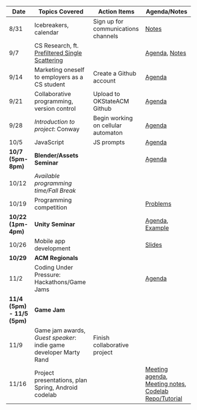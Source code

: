 | Date 	| Topics Covered	 														| Action Items												| Agenda/Notes                        |
|-------|---------------------------------------------|-------------------------------------|-------------------------------------|
| 8/31	| Icebreakers, calendar												| Sign up for communications channels	| [Notes](https://github.com/OKStateACM/MeetingNotes/blob/master/2016-2017/fall2016/08-31%20-%Introduction.md)     |
| 9/7		| CS Research, ft. [Prefiltered Single Scattering](http://people.mpi-inf.mpg.de/~oklehm/)      								 			|																			| [Agenda](https://github.com/OKStateACM/MeetingNotes/blob/master/2016-2017/fall2016/09-07%20-%20Research%AGENDA.md), [Notes](https://github.com/OKStateACM/MeetingNotes/blob/master/2016-2017/fall2016/09-07%20-%20Research%20MINUTES.md) |
| 9/14	| Marketing oneself to employers as a CS student  | Create a Github account							| [Agenda](https://github.com/OKStateACM/MeetingNotes/blob/master/2016-2017/fall2016/09-14%20-%20Marketing%20Yourself%20to%20Employers.md) |
| 9/21	|	Collaborative programming, version control	| Upload to OKStateACM Github					| [Agenda](https://git.io/vi7Jb) |
| 9/28	| *Introduction to project*: Conway           |	Begin working on cellular automaton	| [Agenda](https://github.com/OKStateACM/MeetingNotes/blob/master/2016-2017/fall2016/09-28%20-%20Conway.md) |
| 10/5	| JavaScript    															|	JS prompts													| [Agenda](https://github.com/OKStateACM/MeetingNotes/blob/master/2016-2017/fall2016/10-05%20-%20JavaScript.md) |
| **10/7 (5pm-8pm)**	| **Blender/Assets Seminar**		|           													| [Agenda](https://goo.gl/CTkx96)|
| 10/12 | *Available programming time/Fall Break*			|																			|                                |
| 10/19	| Programming competition											|																			| [Problems](https://goo.gl/AwKZ0T)|
| **10/22 (1pm-4pm)**	| **Unity Seminar**         		|           													| [Agenda](https://goo.gl/kJJ1zW), [Example](https://git.io/vPbcH)|
| 10/26	|	Mobile app development											|																			| [Slides](https://goo.gl/ESm9QX)|
| **10/29**	| **ACM Regionals**							          |           													|                                |
| 11/2	|	Coding Under Pressure: Hackathons/Game Jams |																			| [Agenda](https://github.com/OKStateACM/MeetingNotes/blob/master/2016-2017/fall2016/11-02%20-%20Game%20Jam%20Success.md) |
| **11/4 (5pm) - 11/5 (5pm)**	| **Game Jam**					|           													|                                |
| 11/9	|	Game jam awards, *Guest speaker*: indie game developer Marty Rand| Finish collaborative project				|            |
| 11/16	|	Project presentations, plan Spring, Android codelab |															| [Meeting agenda](https://github.com/OKStateACM/MeetingNotes/blob/master/2016-2017/fall2016/11-16%20-%20Retrospective%20AGENDA.md), [Meeting notes](https://github.com/OKStateACM/MeetingNotes/blob/master/2016-2017/fall2016/11-16%20-%20Retrospective%20NOTES.md),  [Codelab Repo/Tutorial](https://git.io/vX9TA)|
